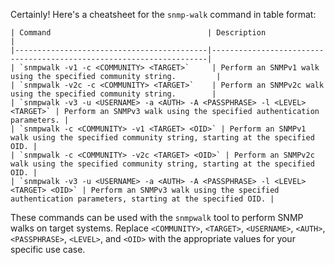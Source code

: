 Certainly! Here's a cheatsheet for the `snmp-walk` command in table format:
```
| Command                                   | Description                                                         |
|-------------------------------------------|---------------------------------------------------------------------|
| `snmpwalk -v1 -c <COMMUNITY> <TARGET>`     | Perform an SNMPv1 walk using the specified community string.         |
| `snmpwalk -v2c -c <COMMUNITY> <TARGET>`    | Perform an SNMPv2c walk using the specified community string.        |
| `snmpwalk -v3 -u <USERNAME> -a <AUTH> -A <PASSPHRASE> -l <LEVEL> <TARGET>` | Perform an SNMPv3 walk using the specified authentication parameters. |
| `snmpwalk -c <COMMUNITY> -v1 <TARGET> <OID>` | Perform an SNMPv1 walk using the specified community string, starting at the specified OID. |
| `snmpwalk -c <COMMUNITY> -v2c <TARGET> <OID>` | Perform an SNMPv2c walk using the specified community string, starting at the specified OID. |
| `snmpwalk -v3 -u <USERNAME> -a <AUTH> -A <PASSPHRASE> -l <LEVEL> <TARGET> <OID>` | Perform an SNMPv3 walk using the specified authentication parameters, starting at the specified OID. |
```
These commands can be used with the `snmpwalk` tool to perform SNMP walks on target systems. Replace `<COMMUNITY>`, `<TARGET>`, `<USERNAME>`, `<AUTH>`, `<PASSPHRASE>`, `<LEVEL>`, and `<OID>` with the appropriate values for your specific use case.
